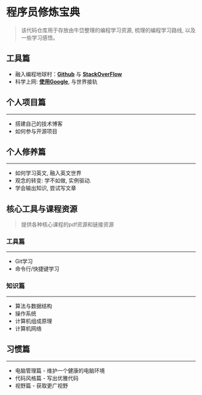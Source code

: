# 程序员修炼宝典

>该代码仓库用于存放由牛岱整理的编程学习资源, 梳理的编程学习路线, 以及一些学习感悟。

## 工具篇

- 融入编程地球村：**[Github](./tool_github.md)** 与 **[StackOverFlow](./tool_stackoverflow)**
- 科学上网: **[使用Google](./tool_google)**, 与世界接轨

## 个人项目篇
<hr>
<ul>
    <li>搭建自己的技术博客</li>
    <li>如何参与开源项目</li>
</li>
</ul>

## 个人修养篇
<hr>
<ul>
    <li> 如何学习英文, 融入英文世界 </li>
    <li>观念的转变: 学不如做, 实例驱动.</li>
    <li>学会输出知识, 尝试写文章</li>
</ul>

## 核心工具与课程资源
> 提供各种核心课程的pdf资源和链接资源

### 工具篇

<hr>
<ul>
    <li>Git学习</li>
    <li>命令行/快捷键学习</li>
</ul>

### 知识篇
<hr>
<ul>
    <li>算法与数据结构</li>
    <li>操作系统</li>
    <li>计算机组成原理</li>
    <li>计算机网络</li>
</ul>

## 习惯篇
<hr>
<ul>
    <li>电脑管理篇 - 维护一个健康的电脑环境</li>
    <li>代码风格篇 - 写出优雅代码</li>
    <li>视野篇 - 获取更广视野
</ul>



